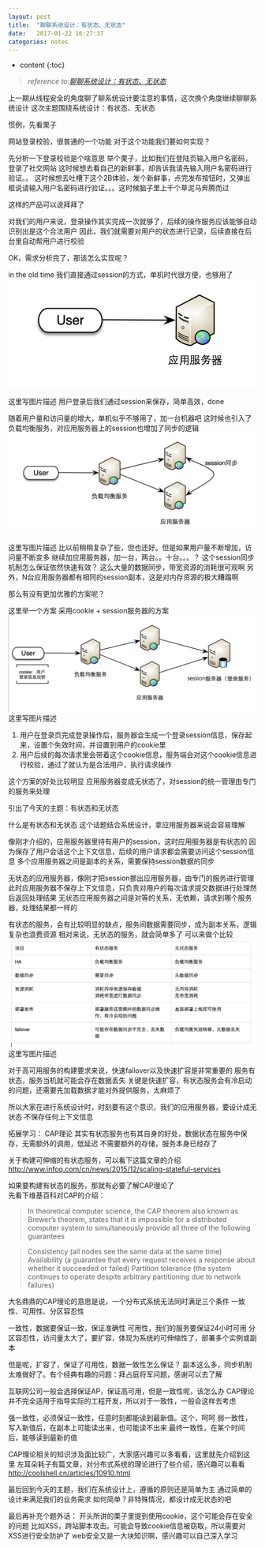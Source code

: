 ```yaml
---
layout: post
title:  "聊聊系统设计：有状态、无状态"
date:   2017-01-22 16:27:37
categories: notes
---
```


* content
{:toc}


> _reference to:[聊聊系统设计：有状态、无状态 ](http://blog.csdn.net/zhoumingp/article/details/50457203)_


上一期从线程安全的角度聊了聊系统设计要注意的事情，这次换个角度继续聊聊系统设计
这次主题围绕系统设计：有状态、无状态

惯例，先看栗子

网站登录校验，很普通的一个功能
对于这个功能我们要如何实现？

先分析一下登录校验是个啥意思
举个栗子，比如我们在登陆页输入用户名密码，登录了社交网站
这时候想去看自己的新鲜事，却告诉我请先输入用户名密码进行验证。。
这时候想去吐槽下这个2B体验，发个新鲜事，点完发布按钮时，又弹出框说请输入用户名密码进行验证。。。这时候脑子里上千个草泥马奔腾而过

这样的产品可以说拜拜了

对我们的用户来说，登录操作其实完成一次就够了，后续的操作服务应该能够自动识别出是这个合法用户
因此，我们就需要对用户的状态进行记录，后续直接在后台里自动帮用户进行校验

OK，需求分析完了，那该怎么实现呢？

in the old time
我们直接通过session的方式，单机时代很方便，也够用了  
![state-nostate-1.png](/assets/2017/state-nostate-1.png)  

这里写图片描述
用户登录后我们通过session来保存，简单高效，done

随着用户量和访问量的增大，单机似乎不够用了，加一台机器吧
这时候也引入了负载均衡服务，对应用服务器上的session也增加了同步的逻辑  
![state-nostate-2.png](/assets/2017/state-nostate-2.png)  

这里写图片描述
比以前稍稍复杂了些，但也还好。但是如果用户量不断增加，访问量不断变多
继续加应用服务器，加一台，两台。。十台。。。？
这个session同步机制怎么保证依然快速有效？
这么大量的数据同步，带宽资源的消耗很可观啊
另外，N台应用服务器都有相同的session副本，这是对内存资源的极大糟蹋啊

那么有没有更加优雅的方案呢？

这里举一个方案
采用cookie + session服务器的方案  
![state-nostate-3.png](/assets/2017/state-nostate-3.png)  
这里写图片描述
1. 用户在登录页完成登录操作后，服务器会生成一个登录session信息，保存起来，设置个失效时间，并设置到用户的cookie里
2. 用户后续的每次请求里会带着这个cookie信息，服务端会对这个cookie信息进行校验，通过了就认为是合法用户，执行请求操作

这个方案的好处比较明显
应用服务器变成无状态了，对session的统一管理由专门的服务来处理

引出了今天的主题：有状态和无状态

什么是有状态和无状态
这个话题结合系统设计，拿应用服务器来说会容易理解

像刚才介绍的，应用服务器里持有用户的session，这时应用服务器是有状态的
因为保存了用户会话这个上下文信息，后续的用户请求都会需要访问这个session信息
多个应用服务器之间是副本的关系，需要保持session数据的同步

无状态的应用服务器，像刚才把session挪出应用服务器，由专门的服务进行管理
此时应用服务器不保存上下文信息，只负责对用户的每次请求提交数据进行处理然后返回处理结果
无状态应用服务器之间是对等的关系，无依赖，请求到哪个服务器，处理结果都一样的

有状态的服务，会有比较明显的缺点，服务间数据需要同步，成为副本关系，逻辑复杂也浪费资源
相对来说，无状态的服务，就会简单多了
可以来做个比较  
![state-nostate-4.png](/assets/2017/state-nostate-4.png)  
这里写图片描述

对于高可用服务的构建要求来说，快速failover以及快速扩容是非常重要的
服务有状态，服务当机就可能会存在数据丢失
关键是快速扩容，有状态服务会有冷启动的问题，还需要先加载数据才能对外提供服务，太麻烦了

所以大家在进行系统设计时，时刻要有这个意识，我们的应用服务器，要设计成无状态
不保存任何上下文信息

拓展学习： CAP理论
其实有状态服务也有其自身的好处，数据状态在服务中保存，无需额外的调用，低延迟
不需要额外的存储，服务本身已经存了

关于构建可伸缩的有状态服务，可以看下这篇文章的介绍
http://www.infoq.com/cn/news/2015/12/scaling-stateful-services

如果要构建有状态的服务，那就有必要了解CAP理论了  
先看下维基百科对CAP的介绍：  

> In theoretical computer science, the CAP theorem also known as Brewer’s theorem, states that it is impossible for a distributed computer system to simultaneously provide all three of the following guarantees

> Consistency (all nodes see the same data at the same time)
> Availability (a guarantee that every request receives a response about whether it succeeded or failed)
> Partition tolerance (the system continues to operate despite arbitrary partitioning due to network failures)

大名鼎鼎的CAP理论的意思是说，一个分布式系统无法同时满足三个条件
一致性、可用性、分区容忍性

一致性，数据要保证一致，保证准确性
可用性，我们的服务要保证24小时可用
分区容忍性，访问量太大了，要扩容，体现为系统的可伸缩性了，部署多个实例或副本

但是呢，扩容了，保证了可用性，数据一致性怎么保证？
副本这么多，同步机制太难做好了。有个经典有趣的问题：拜占庭将军问题，感谢可以去了解

互联网公司一般会选择保证AP，保证高可用，但是一致性呢，该怎么办
CAP理论并不完全适用于指导实际的工程开发，所以对于一致性，一般会这样去考虑

强一致性，必须保证一致性，任意时刻都能读到最新值。这个，呵呵
弱一致性，写入新值后，在副本上可能读出来，也可能读不出来
最终一致性，在某个时间后，能够读到最新的值

CAP理论相关的知识涉及面比较广，大家感兴趣可以多看看，这里就先介绍到这里
左耳朵耗子有篇文章，对分布式系统的理论进行了些介绍，感兴趣可以看看
http://coolshell.cn/articles/10910.html

最后回到今天的主题，我们在系统设计上，遵循的原则还是简单为主
通过简单的设计来满足我们的业务需求
如何简单？非特殊情况，都设计成无状态的吧

最后再补充个题外话：
开头所讲的栗子里提到使用cookie，这个可能会存在安全的问题
比如XSS，跨站脚本攻击。可能会导致cookie信息被窃取，所以需要对XSS进行安全防护了
web安全又是一大块知识啊，感兴趣可以自己深入学习
